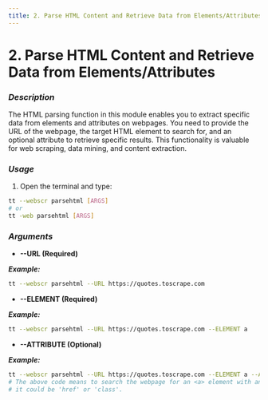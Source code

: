 ```yaml
---
title: 2. Parse HTML Content and Retrieve Data from Elements/Attributes
---
```


# 2. Parse HTML Content and Retrieve Data from Elements/Attributes

### **_Description_**

The HTML parsing function in this module enables you to extract specific data from elements and attributes on webpages. You need to provide the URL of the webpage, the target HTML element to search for, and an optional attribute to retrieve specific results. This functionality is valuable for web scraping, data mining, and content extraction.

### **_Usage_**

1. Open the terminal and type:

```bash
tt --webscr parsehtml [ARGS]
# or
tt -web parsehtml [ARGS]
```

### ***Arguments***

- **--URL (Required)**

**_Example:_**

```bash
tt --webscr parsehtml --URL https://quotes.toscrape.com
```

- **--ELEMENT (Required)**

**_Example:_**

```bash
tt --webscr parsehtml --URL https://quotes.toscrape.com --ELEMENT a
```

- **--ATTRIBUTE (Optional)**

**_Example:_**

```bash
tt --webscr parsehtml --URL https://quotes.toscrape.com --ELEMENT a --ATTRIBUTE 'tag'
# The above code means to search the webpage for an <a> element with any attribute with value 'tag'
# it could be 'href' or 'class'.
```